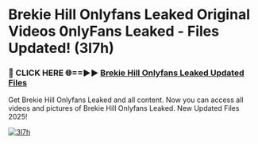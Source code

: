 # Brekie Hill Onlyfans Leaked Original Videos 0nlyFans Leaked - Files Updated! (3l7h)

<h3>🔴 CLICK HERE 🌐==►► <a href="https://tinyurl.com/x26r9saj" rel="nofollow">Brekie Hill Onlyfans Leaked Updated Files</a></h3>

Get Brekie Hill Onlyfans Leaked and all content. Now you can access all videos and pictures of Brekie Hill Onlyfans Leaked. New Updated Files 2025!

[![3l7h](https://i.imgur.com/LkgZPqh.gif)](https://tinyurl.com/x26r9saj)
